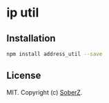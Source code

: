 # ip util 

## Installation

```bash
npm install address_util --save
```

## License

MIT. Copyright (c) [SoberZ](https://www.soberz.cn).